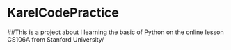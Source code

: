 # KarelCodePractice
##This is a project about I learning the basic of Python on the online lesson CS106A from Stanford University/
